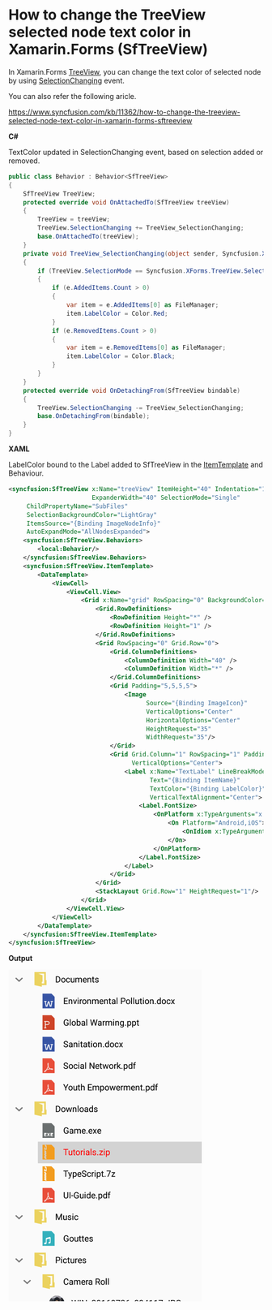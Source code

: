 # How to change the TreeView selected node text color in Xamarin.Forms (SfTreeView)

In Xamarin.Forms [TreeView](https://help.syncfusion.com/xamarin/treeview/overview?), you can change the text color of selected node by using [SelectionChanging](https://help.syncfusion.com/cr/xamarin/Syncfusion.SfTreeView.XForms~Syncfusion.XForms.TreeView.SfTreeView~SelectionChanging_EV.html?) event.

You can also refer the following aricle.

https://www.syncfusion.com/kb/11362/how-to-change-the-treeview-selected-node-text-color-in-xamarin-forms-sftreeview

**C#**

TextColor updated in SelectionChanging event, based on selection added or removed.

``` c#
public class Behavior : Behavior<SfTreeView>
{
    SfTreeView TreeView;
    protected override void OnAttachedTo(SfTreeView treeView)
    {
        TreeView = treeView;
        TreeView.SelectionChanging += TreeView_SelectionChanging;
        base.OnAttachedTo(treeView);
    }
    private void TreeView_SelectionChanging(object sender, Syncfusion.XForms.TreeView.ItemSelectionChangingEventArgs e)
    {
        if (TreeView.SelectionMode == Syncfusion.XForms.TreeView.SelectionMode.Single)
        {
            if (e.AddedItems.Count > 0)
            {
                var item = e.AddedItems[0] as FileManager;
                item.LabelColor = Color.Red;
            }
            if (e.RemovedItems.Count > 0)
            {
                var item = e.RemovedItems[0] as FileManager;
                item.LabelColor = Color.Black;
            }
        }
    }
    protected override void OnDetachingFrom(SfTreeView bindable)
    {
        TreeView.SelectionChanging -= TreeView_SelectionChanging;
        base.OnDetachingFrom(bindable);
    }
}
```
  
**XAML**

LabelColor bound to the Label added to SfTreeView in the [ItemTemplate](https://help.syncfusion.com/cr/xamarin/Syncfusion.SfTreeView.XForms~Syncfusion.XForms.TreeView.SfTreeView~ItemTemplate.html?) and Behaviour.

``` xml
<syncfusion:SfTreeView x:Name="treeView" ItemHeight="40" Indentation="15" 
                       ExpanderWidth="40" SelectionMode="Single"
     ChildPropertyName="SubFiles"
     SelectionBackgroundColor="LightGray"
     ItemsSource="{Binding ImageNodeInfo}"
     AutoExpandMode="AllNodesExpanded">
    <syncfusion:SfTreeView.Behaviors>
        <local:Behavior/> 
    </syncfusion:SfTreeView.Behaviors>
    <syncfusion:SfTreeView.ItemTemplate>
        <DataTemplate>
            <ViewCell>
                <ViewCell.View>
                    <Grid x:Name="grid" RowSpacing="0" BackgroundColor="Transparent">
                        <Grid.RowDefinitions>
                            <RowDefinition Height="*" />
                            <RowDefinition Height="1" />
                        </Grid.RowDefinitions>
                        <Grid RowSpacing="0" Grid.Row="0">
                            <Grid.ColumnDefinitions>
                                <ColumnDefinition Width="40" />
                                <ColumnDefinition Width="*" />
                            </Grid.ColumnDefinitions>
                            <Grid Padding="5,5,5,5">
                                <Image
                                      Source="{Binding ImageIcon}"
                                      VerticalOptions="Center"
                                      HorizontalOptions="Center"
                                      HeightRequest="35" 
                                      WidthRequest="35"/>
                            </Grid>
                            <Grid Grid.Column="1" RowSpacing="1" Padding="1,0,0,0"
                                  VerticalOptions="Center">
                                <Label x:Name="TextLabel" LineBreakMode="NoWrap" 
                                       Text="{Binding ItemName}" 
                                       TextColor="{Binding LabelColor}"
                                       VerticalTextAlignment="Center">
                                    <Label.FontSize>
                                        <OnPlatform x:TypeArguments="x:Double">
                                            <On Platform="Android,iOS">
                                                <OnIdiom x:TypeArguments="x:Double" Phone="16" Tablet="18" />
                                            </On>
                                        </OnPlatform>
                                    </Label.FontSize>
                                </Label>    
                            </Grid>
                        </Grid>
                        <StackLayout Grid.Row="1" HeightRequest="1"/>
                    </Grid>
                </ViewCell.View>
            </ViewCell>
        </DataTemplate>
    </syncfusion:SfTreeView.ItemTemplate>
</syncfusion:SfTreeView>
```

**Output**

![SelectionTextColorListView](https://github.com/SyncfusionExamples/selection-text-color-treeview-xamarin/blob/master/ScreenShots/SelectedNodeTextColor.png)
